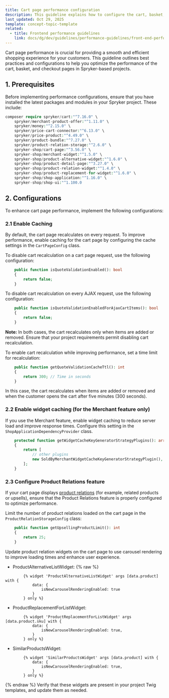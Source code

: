 ```yaml
---
title: Cart page performance configuration
description: This guideline explains how to configure the cart, basket, and checkout pages in Spryker-based projects.
last_updated: Oct 29, 2025
template: concept-topic-template
related:
  - title: Frontend performance guidelines
    link: docs/dg/dev/guidelines/performance-guidelines/front-end-performance-guidelines.html   
---
```


Cart page performance is crucial for providing a smooth and efficient shopping experience for your customers. This guideline outlines best practices and configurations to help you optimize the performance of the cart, basket, and checkout pages in Spryker-based projects.

## 1. Prerequisites

Before implementing performance configurations, ensure that you have installed the latest packages and modules in your Spryker project. These include:

```php
composer require spryker/cart:"^7.16.0" \
    spryker/merchant-product-offer:"^1.11.0" \
    spryker/money:"^2.15.0" \
    spryker/price-cart-connector:"^6.13.0" \
    spryker/price-product:"^4.49.0" \
    spryker/product-bundle:"^7.27.0" \
    spryker/product-relation-storage:"^2.6.0" \
    spryker-shop/cart-page:"^3.56.0" \
    spryker-shop/merchant-widget:"^1.5.0" \
    spryker-shop/product-alternative-widget:"^1.6.0" \
    spryker-shop/product-detail-page:"^3.27.0" \
    spryker-shop/product-relation-widget:"^1.4.0" \
    spryker-shop/product-replacement-for-widget:"^1.6.0" \
    spryker-shop/shop-application:"^1.16.0" \
    spryker-shop/shop-ui:"^1.100.0 
```

## 2. Configurations

To enhance cart page performance, implement the following configurations:

### 2.1 Enable Caching

By default, the cart page recalculates on every request. To improve performance, enable caching for the cart page by configuring the cache settings in the `CartPageConfig` class.

To disable cart recalculation on a cart page request, use the following configuration:

```php
    public function isQuoteValidationEnabled(): bool
    {
        return false;
    }
```

To disable cart recalculation on every AJAX request, use the following configuration:

```php
    public function isQuoteValidationEnabledForAjaxCartItems(): bool
    {
        return false;
    }
```

**Note:** In both cases, the cart recalculates only when items are added or removed. Ensure that your project requirements permit disabling cart recalculation.

To enable cart recalculation while improving performance, set a time limit for recalculation:

```php
    public function getQuoteValidationCacheTtl(): int
    {
        return 300; // Time in seconds
    }
```

In this case, the cart recalculates when items are added or removed and when the customer opens the cart after five minutes (300 seconds).

### 2.2 Enable widget caching (for the Merchant feature only)

If you use the Merchant feature, enable widget caching to reduce server load and improve response times. Configure this setting in the `ShopApplicationDependencyProvider` class.

```php
    protected function getWidgetCacheKeyGeneratorStrategyPlugins(): array
    {
        return [
            // other plugins
            new SoldByMerchantWidgetCacheKeyGeneratorStrategyPlugin(),
        ];
    }
```

### 2.3 Configure Product Relations feature

If your cart page displays [product relations](/docs/pbc/all/product-relationship-management/latest/product-relationship-management.html) (for example, related products or upsells), ensure that the Product Relations feature is properly configured to optimize performance.

Limit the number of product relations loaded on the cart page in the `ProductRelationStorageConfig` class:

```php
    public function getUpsellingProductLimit(): int
    {
        return 25;
    }
```

Update product relation widgets on the cart page to use carousel rendering to improve loading times and enhance user experience.
- ProductAlternativeListWidget:
{% raw %}

```twig
        {% widget 'ProductAlternativeListWidget' args [data.product] with {
            data: {
                isNewCarouselRenderingEnabled: true
            }
        } only %}
```

- ProductReplacementForListWidget:

```twig
        {% widget 'ProductReplacementForListWidget' args [data.product.sku] with {
            data: {
                isNewCarouselRenderingEnabled: true,
            }
        } only %}
```

- SimilarProductsWidget:

```twig 
        {% widget 'SimilarProductsWidget' args [data.product] with {
            data: {
                isNewCarouselRenderingEnabled: true,
            }
        } only %}
```

{% endraw %}
Verify that these widgets are present in your project Twig templates, and update them as needed.
